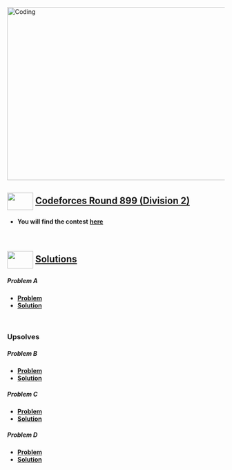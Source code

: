 <img alt="Coding" width="800px" height="400px" src="https://cdn.dribbble.com/users/1959912/screenshots/6463995/competition_dribbble.gif">

## <img src = "https://cdn.dribbble.com/users/2131993/screenshots/4948736/media/421d4ed2f3d23c73d64d20963f61f422.gif" align = "center" width = "60px" height = "40px"> [Codeforces Round 899 (Division 2)](#codeforces-round-899-division-2)

- **You will find the contest** [**here**](https://codeforces.com/contest/1882)

<br>

## <img src = "https://cdn.dribbble.com/users/1138721/screenshots/10809828/media/478d32b2e65c8c3194b7f2154e179231.gif" align = "center" width = "60px" height = "40px"> [Solutions](#solutions)

##### **Problem** A
- [**Problem**](https://codeforces.com/contest/1882/problem/A)
- [**Solution**](https://github.com/khalid586/Live-and-Virtual-Contests/blob/main/LIve%20Contests/CF%20Round%20899/CF%201882A.cpp)

<br>


### Upsolves

##### **Problem** B
- [**Problem**](https://codeforces.com/contest/1882/problem/B)
- [**Solution**](https://github.com/khalid586/Live-and-Virtual-Contests/blob/main/LIve%20Contests/CF%20Round%20899/CF%201882B.cpp)

##### **Problem** C
- [**Problem**](https://codeforces.com/contest/1882/problem/C)
- [**Solution**](https://github.com/khalid586/Live-and-Virtual-Contests/blob/main/LIve%20Contests/CF%20Round%20899/CF%201882C.cpp)

##### **Problem** D
- [**Problem**](https://codeforces.com/contest/1882/problem/D)
- [**Solution**]()